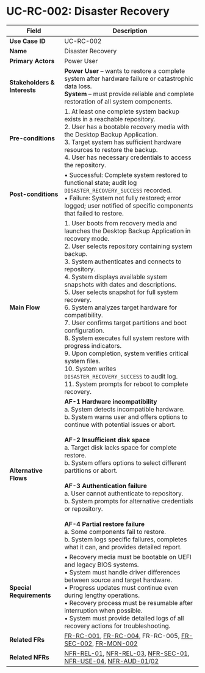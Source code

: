 # UC-RC-002: Disaster Recovery

| Field                        | Description                                                                                                                                                                                                                                                                                                                                                                                                                                                                                                                                                                                                 |
|------------------------------|-------------------------------------------------------------------------------------------------------------------------------------------------------------------------------------------------------------------------------------------------------------------------------------------------------------------------------------------------------------------------------------------------------------------------------------------------------------------------------------------------------------------------------------------------------------------------------------------------------------|
| **Use Case ID**              | UC-RC-002                                                                                                                                                                                                                                                                                                                                                                                                                                                                                                                                                                                                   |
| **Name**                     | Disaster Recovery                                                                                                                                                                                                                                                                                                                                                                                                                                                                                                                                                                                           |
| **Primary Actors**           | Power User                                                                                                                                                                                                                                                                                                                                                                                                                                                                                                                                                                                                  |
| **Stakeholders & Interests** | **Power User** – wants to restore a complete system after hardware failure or catastrophic data loss. <br> **System** – must provide reliable and complete restoration of all system components.                                                                                                                                                                                                                                                                                                                                                                                                                    |
| **Pre-conditions**           | 1. At least one complete system backup exists in a reachable repository. <br> 2. User has a bootable recovery media with the Desktop Backup Application. <br> 3. Target system has sufficient hardware resources to restore the backup. <br> 4. User has necessary credentials to access the repository.                                                                                                                                                                                                                                                                                                                  |
| **Post-conditions**          | • Successful: Complete system restored to functional state; audit log `DISASTER_RECOVERY_SUCCESS` recorded. <br> • Failure: System not fully restored; error logged; user notified of specific components that failed to restore.                                                                                                                                                                                                                                                                                                                                                                                 |
| **Main Flow**                | 1. User boots from recovery media and launches the Desktop Backup Application in recovery mode. <br> 2. User selects repository containing system backup. <br> 3. System authenticates and connects to repository. <br> 4. System displays available system snapshots with dates and descriptions. <br> 5. User selects snapshot for full system recovery. <br> 6. System analyzes target hardware for compatibility. <br> 7. User confirms target partitions and boot configuration. <br> 8. System executes full system restore with progress indicators. <br> 9. Upon completion, system verifies critical system files. <br> 10. System writes `DISASTER_RECOVERY_SUCCESS` to audit log. <br> 11. System prompts for reboot to complete recovery. |
| **Alternative Flows**        | **AF-1 Hardware incompatibility** <br> a. System detects incompatible hardware. <br> b. System warns user and offers options to continue with potential issues or abort. <br><br> **AF-2 Insufficient disk space** <br> a. Target disk lacks space for complete restore. <br> b. System offers options to select different partitions or abort. <br><br> **AF-3 Authentication failure** <br> a. User cannot authenticate to repository. <br> b. System prompts for alternative credentials or repository. <br><br> **AF-4 Partial restore failure** <br> a. Some components fail to restore. <br> b. System logs specific failures, completes what it can, and provides detailed report.                                                      |
| **Special Requirements**     | • Recovery media must be bootable on UEFI and legacy BIOS systems. <br> • System must handle driver differences between source and target hardware. <br> • Progress updates must continue even during lengthy operations. <br> • Recovery process must be resumable after interruption when possible. <br> • System must provide detailed logs of all recovery actions for troubleshooting.                                                                                                                                                                                                                                     |
| **Related FRs**              | [FR-RC-001](3-1-4-Recovery-Operations.md#frRc001), [FR-RC-004](3-1-4-Recovery-Operations.md#frRc004), FR-RC-005, [FR-SEC-002](3-1-3-Security.md#frSec002), [FR-MON-002](3-1-6-Monitoring-Reporting.md#frMon002)                                                                                                                                                                                                                                                                                                                                                                                                                                                     |
| **Related NFRs**             | [NFR-REL-01](3-4-2-Reliability-Stability.md#nfrRel01), [NFR-REL-03](3-4-2-Reliability-Stability.md#nfrRel03), [NFR-SEC-01](3-4-6-Security-Compliance.md#nfrSec01), [NFR-USE-04](3-4-3-Usability.md#nfrUse04), [NFR-AUD-01](3-4-1-Performance.md#nfrAud01)/[02](3-4-1-Performance.md#nfrAud02)                                                                                                                                                                                                                                                                                                                                                                                                                                               |
